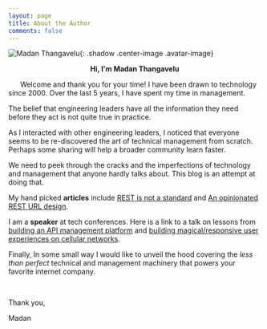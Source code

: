 ```yaml
---
layout: page
title: About the Author
comments: false
---
```


![Madan Thangavelu]({{site.baseurl}}/assets/images/about/madan-image.jpeg){: .shadow .center-image .avatar-image}

**<center>Hi, I'm Madan Thangavelu</center>**

&nbsp;&nbsp;&nbsp;&nbsp;&nbsp;&nbsp;Welcome and thank you for your time! I have been drawn to technology since 2000. Over the last 5 years, I have spent my time in management.

The belief that engineering leaders have all the information they need before they act is not quite true in practice. 

As I interacted with other engineering leaders, I noticed that everyone seems to be re-discovered the art of technical management from scratch. Perhaps some sharing will help a broader community learn faster.

We need to peek through the cracks and the imperfections of technology and management that anyone hardly talks about. This blog is an attempt at doing that.


My hand picked **articles** include [REST is not a standard][1] and [An opinionated REST URL design][2].

I am a **speaker** at tech conferences. Here is a link to a talk on lessons from [building an API management platform][3] and [building magical/responsive user experiences on cellular networks][4].

Finally, In some small way I would like to unveil the hood covering the *less than perfect* technical and management machinery that powers your favorite internet company.

&nbsp;

Thank you,

Madan

[1]: /software/2020/05/20/REST-is-not-a-standard.html
[2]: /software/2020/05/22/opinionated-rest-url-design.html
[3]: https://www.youtube.com/watch?v=I7TQFJtxZcc&feature=youtu.be
[4]: https://www.slideshare.net/hackinghabits/gids-conferencetalk2019madanthangavelu